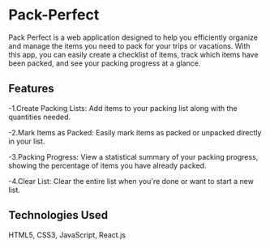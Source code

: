 # Pack-Perfect

Pack Perfect is a web application designed to help you efficiently organize and manage the items you need to pack for your trips or vacations. With this app, you can easily create a checklist of items, track which items have been packed, and see your packing progress at a glance.

## Features

-1.Create Packing Lists: Add items to your packing list along with the quantities needed.

-2.Mark Items as Packed: Easily mark items as packed or unpacked directly in your list.

-3.Packing Progress: View a statistical summary of your packing progress, showing the percentage of items you have already packed.

-4.Clear List: Clear the entire list when you're done or want to start a new list.

## Technologies Used

HTML5, CSS3, JavaScript, React.js

